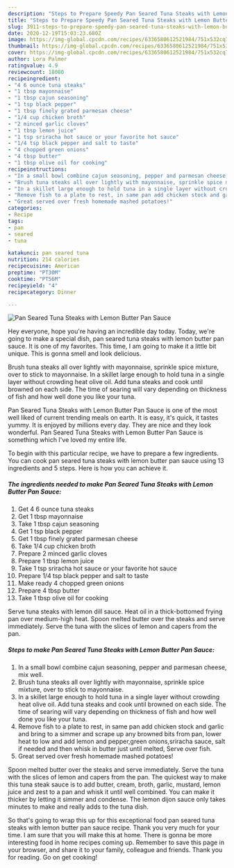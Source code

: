 ```yaml
---
description: "Steps to Prepare Speedy Pan Seared Tuna Steaks with Lemon Butter Pan Sauce"
title: "Steps to Prepare Speedy Pan Seared Tuna Steaks with Lemon Butter Pan Sauce"
slug: 3911-steps-to-prepare-speedy-pan-seared-tuna-steaks-with-lemon-butter-pan-sauce
date: 2020-12-19T15:03:23.680Z
image: https://img-global.cpcdn.com/recipes/6336580612521984/751x532cq70/pan-seared-tuna-steaks-with-lemon-butter-pan-sauce-recipe-main-photo.jpg
thumbnail: https://img-global.cpcdn.com/recipes/6336580612521984/751x532cq70/pan-seared-tuna-steaks-with-lemon-butter-pan-sauce-recipe-main-photo.jpg
cover: https://img-global.cpcdn.com/recipes/6336580612521984/751x532cq70/pan-seared-tuna-steaks-with-lemon-butter-pan-sauce-recipe-main-photo.jpg
author: Lora Palmer
ratingvalue: 4.9
reviewcount: 18080
recipeingredient:
- "4 6 ounce tuna steaks"
- "1 tbsp mayonnaise"
- "1 tbsp cajun seasoning"
- "1 tsp black pepper"
- "1 tbsp finely grated parmesan cheese"
- "1/4 cup chicken broth"
- "2 minced garlic cloves"
- "1 tbsp lemon juice"
- "1 tsp sriracha hot sauce or your favorite hot sauce"
- "1/4 tsp black pepper and salt to taste"
- "4 chopped green onions"
- "4 tbsp butter"
- "1 tbsp olive oil for cooking"
recipeinstructions:
- "In a small bowl combine cajun seasoning, pepper and parmesan cheese, mix well."
- "Brush tuna steaks all over lightly with mayonnaise, sprinkle spice mixture, over to stick to mayonnaise."
- "In a skillet large enough to hold tuna in a single layer without crowding heat olive oil. Add tuna steaks and cook until browned on each side. The time of searing will vary depending on thickness of fish and how well done you like your tuna."
- "Remove fish to a plate to rest, in same pan add chicken stock and garlic and bring to a simmer and scrape up any browned bits from pan, lower heat to low and add lemon and pepper,green onions,sriracha sauce, salt if needed and then whisk in butter just until melted, Serve over fish."
- "Great served over fresh homemade mashed potatoes!"
categories:
- Recipe
tags:
- pan
- seared
- tuna

katakunci: pan seared tuna 
nutrition: 214 calories
recipecuisine: American
preptime: "PT30M"
cooktime: "PT56M"
recipeyield: "4"
recipecategory: Dinner

---
```



![Pan Seared Tuna Steaks with Lemon Butter Pan Sauce](https://img-global.cpcdn.com/recipes/6336580612521984/751x532cq70/pan-seared-tuna-steaks-with-lemon-butter-pan-sauce-recipe-main-photo.jpg)

Hey everyone, hope you're having an incredible day today. Today, we're going to make a special dish, pan seared tuna steaks with lemon butter pan sauce. It is one of my favorites. This time, I am going to make it a little bit unique. This is gonna smell and look delicious.

Brush tuna steaks all over lightly with mayonnaise, sprinkle spice mixture, over to stick to mayonnaise. In a skillet large enough to hold tuna in a single layer without crowding heat olive oil. Add tuna steaks and cook until browned on each side. The time of searing will vary depending on thickness of fish and how well done you like your tuna.

Pan Seared Tuna Steaks with Lemon Butter Pan Sauce is one of the most well liked of current trending meals on earth. It is easy, it's quick, it tastes yummy. It is enjoyed by millions every day. They are nice and they look wonderful. Pan Seared Tuna Steaks with Lemon Butter Pan Sauce is something which I've loved my entire life.


To begin with this particular recipe, we have to prepare a few ingredients. You can cook pan seared tuna steaks with lemon butter pan sauce using 13 ingredients and 5 steps. Here is how you can achieve it.

<!--inarticleads1-->

##### The ingredients needed to make Pan Seared Tuna Steaks with Lemon Butter Pan Sauce:

1. Get 4 6 ounce tuna steaks
1. Get 1 tbsp mayonnaise
1. Take 1 tbsp cajun seasoning
1. Get 1 tsp black pepper
1. Get 1 tbsp finely grated parmesan cheese
1. Take 1/4 cup chicken broth
1. Prepare 2 minced garlic cloves
1. Prepare 1 tbsp lemon juice
1. Take 1 tsp sriracha hot sauce or your favorite hot sauce
1. Prepare 1/4 tsp black pepper and salt to taste
1. Make ready 4 chopped green onions
1. Prepare 4 tbsp butter
1. Take 1 tbsp olive oil for cooking


Serve tuna steaks with lemon dill sauce. Heat oil in a thick-bottomed frying pan over medium-high heat. Spoon melted butter over the steaks and serve immediately. Serve the tuna with the slices of lemon and capers from the pan. 

<!--inarticleads2-->

##### Steps to make Pan Seared Tuna Steaks with Lemon Butter Pan Sauce:

1. In a small bowl combine cajun seasoning, pepper and parmesan cheese, mix well.
1. Brush tuna steaks all over lightly with mayonnaise, sprinkle spice mixture, over to stick to mayonnaise.
1. In a skillet large enough to hold tuna in a single layer without crowding heat olive oil. Add tuna steaks and cook until browned on each side. The time of searing will vary depending on thickness of fish and how well done you like your tuna.
1. Remove fish to a plate to rest, in same pan add chicken stock and garlic and bring to a simmer and scrape up any browned bits from pan, lower heat to low and add lemon and pepper,green onions,sriracha sauce, salt if needed and then whisk in butter just until melted, Serve over fish.
1. Great served over fresh homemade mashed potatoes!


Spoon melted butter over the steaks and serve immediately. Serve the tuna with the slices of lemon and capers from the pan. The quickest way to make this tuna steak sauce is to add butter, cream, broth, garlic, mustard, lemon juice and zest to a pan and whisk it until well combined. You can make it thicker by letting it simmer and condense. The lemon dijon sauce only takes minutes to make and really adds to the tuna dish. 

So that's going to wrap this up for this exceptional food pan seared tuna steaks with lemon butter pan sauce recipe. Thank you very much for your time. I am sure that you will make this at home. There is gonna be more interesting food in home recipes coming up. Remember to save this page in your browser, and share it to your family, colleague and friends. Thank you for reading. Go on get cooking!
